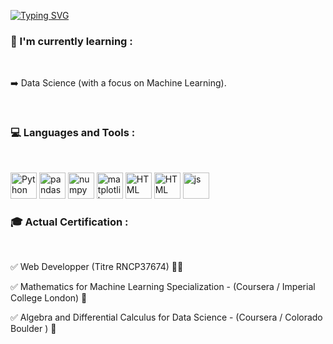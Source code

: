 [![Typing SVG](https://readme-typing-svg.demolab.com?font=Fira+Code&pause=1000&width=435&lines=Hi+there+%F0%9F%91%8B)](https://git.io/typing-svg)


### 🔭 I'm currently learning :
<br/>

  ➡️ Data Science (with a focus on Machine Learning).

<br/>

### 💻 Languages and Tools :
<br/>
 <p></p> 
    <a href="https://www.python.org/" target="_blank"> <img alt="Python" height ="42px"  src="https://cdn.jsdelivr.net/gh/devicons/devicon/icons/python/python-original.svg" /></a>
    <a href="https://pandas.pydata.org/" target="_blank"> <img alt="pandas" height ="42px"  src="https://cdn.jsdelivr.net/gh/devicons/devicon/icons/pandas/pandas-original.svg" /></a>  
    <a href="https://numpy.org/" target="_blank"> <img alt="numpy" height ="42px"  src="https://cdn.jsdelivr.net/gh/devicons/devicon/icons/numpy/numpy-original.svg" /></a>
    <a href="https://matplotlib.org/" target="_blank"> <img alt="matplotlib" height ="42px"  src="https://upload.wikimedia.org/wikipedia/commons/thumb/8/84/Matplotlib_icon.svg/1200px-Matplotlib_icon.svg.png" /></a> 
    <a href="https://ru.wikipedia.org/wiki/HTML" target="_blank"> <img alt="HTML" height="42px"  src="https://upload.wikimedia.org/wikipedia/commons/thumb/3/38/HTML5_Badge.svg/800px-HTML5_Badge.svg.png" /></a>
    <a href="https://ru.wikipedia.org/wiki/CSS" target="_blank"> <img alt="HTML" height="42px"  src="https://uxwing.com/wp-content/themes/uxwing/download/brands-and-social-media/css-icon.png" /></a>
    <a href="https://ru.wikipedia.org/wiki/CSS](https://developer.mozilla.org/fr/docs/Web/JavaScript" target="_blank"> <img alt="js" height="42px"  src="https://upload.wikimedia.org/wikipedia/commons/6/6a/JavaScript-logo.png" /></a>
    <br>
    <p></p>
  <p></p>
  
### 🎓 Actual Certification :
<br/>

  ✅ Web Developper (Titre RNCP37674) 👨‍💻

  ✅ Mathematics for Machine Learning Specialization  - (Coursera / Imperial College London) 🧮

  ✅ Algebra and Differential Calculus for Data Science - (Coursera / Colorado Boulder ) 🧮



